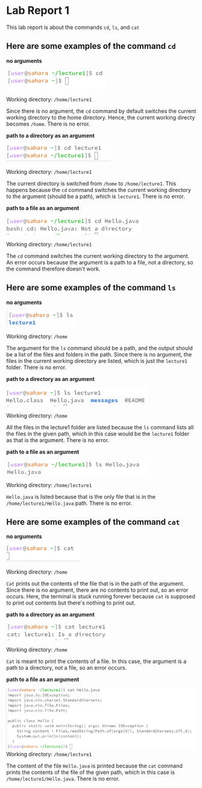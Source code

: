 # Lab Report 1 

This lab report is about the commands `cd`, `ls`, and `cat`

## Here are some examples of the command `cd`

**no arguments**

![Image](screenshot11.png)	

Working directory: `/home/lecture1`

Since there is no argument, the `cd` command by default switches the current working directory to the home directory. Hence, the current working directy becomes `/home`. There is no error.

**path to a directory as an argument**

![Image](screenshot2.png)	

Working directory: `/home/lecture1`

The current directory is switched from `/home` to `/home/lecture1`. This happens because the `cd` command switches the current working directory to the argument (should be a path), which is `lecture1`. There is no error.

**path to a file as an argument**

![Image](screenshot3.png)	

Working directory: `/home/lecture1`

The `cd` command switches the current working directory to the argument. An error occurs because the argument is a path to a file, not a directory, so the command therefore doesn't work. 

## Here are some examples of the command `ls`

**no arguments**

![Image](screenshot8.png)	

Working directory: `/home`

The argument for the `ls` command should be a path, and the output should be a list of the files and folders in the path. Since there is no argument, the files in the current working directory are listed, which is just the `lecture1` folder. There is no error.

**path to a directory as an argument**

![Image](screenshot9.png)	

Working directory: `/home`

All the files in the lecture1 folder are listed because the `ls` command lists all the files in the given path, which in this case would be the `lecture1` folder as that is the argument. There is no error.

**path to a file as an argument**

![Image](screenshot10.png)	

Working directory: `/home/lecture1`

`Hello.java` is listed because that is the only file that is in the `/home/lecture1/Hello.java` path. There is no error. 

## Here are some examples of the command `cat`

**no arguments**

![Image](screenshot5.png)	

Working directory: `/home`

`Cat` prints out the contents of the file that is in the path of the argument. Since there is no argument, there are no contents to print out, so an error occurs. Here, the terminal is stuck running forever because `cat` is supposed to print out contents but there's nothing to print out.

**path to a directory as an argument**

![Image](screenshot6.png)	

Working directory: `/home`

`Cat` is meant to print the contents of a file. In this case, the argument is a path to a directory, not a file, so an error occurs.

**path to a file as an argument**

![Image](screenshot7.png)	
Working directory: `/home/lecture1`

The content of the file `Hello.java` is printed because the `cat` command prints the contents of the file of the given path, which in this case is `/home/lecture1/Hello.java`. There is no error.
